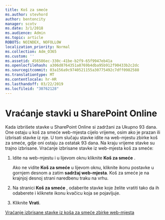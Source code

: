 ```yaml
---
title: Koš za smeće
ms.author: stevhord
author: bentoncity
manager: scotv
ms.date: 3/1/2018
ms.audience: Admin
ms.topic: article
ROBOTS: NOINDEX, NOFOLLOW
localization_priority: Normal
ms.collection: Adm_O365
ms.custom: ''
ms.assetid: 456586ec-330c-41be-b2f9-65f9947eb41a
ms.openlocfilehash: a306d8764351a8769b4dba95b912f90433b2c2dc
ms.sourcegitcommit: 03a156a9c9740521155a30775492c7dff0982588
ms.translationtype: MT
ms.contentlocale: hr-HR
ms.lasthandoff: 03/22/2019
ms.locfileid: "30762128"
---
```

# <a name="restore-items-in-sharepoint-online"></a>Vraćanje stavki u SharePoint Online

Kada izbrišete stavke u SharePoint Online si zadržani za Ukupno 93 dana. One ostaju u koš za smeće web-mjesta cijelo vrijeme, osim ako je prazan ili izbrisati stavke iz nje. U tom slučaju stavke idite na web-mjestu zbirke koš za smeće, gdje oni ostaju za ostatak 93 dana. Na kraju vrijeme stavke su trajno izbrisane. Vraćanje izbrisane stavke iz web-mjesta koš za smeće:
  
1. Idite na web-mjestu i u lijevom oknu kliknite **Koš za smeće** . 
    
    Ako ne vidite **Koš za smeće** u lijevom oknu, kliknite ikonu postavke u gornjem desnom a zatim **sadržaj web-mjesta**. Koš za smeće je na krajnjoj desnoj strani naredbenu traku na vrhu.
    
2. Na stranici **Koš za smeće** , odaberite stavke koje želite vratiti tako da ih odaberete i kliknete ikonu kvačicu koja se pojavljuje. 
    
3. Kliknite **Vrati**.
    
[Vraćanje izbrisane stavke iz koša za smeće zbirke web-mjesta](https://go.microsoft.com/fwlink/?linkid=866439)
  

